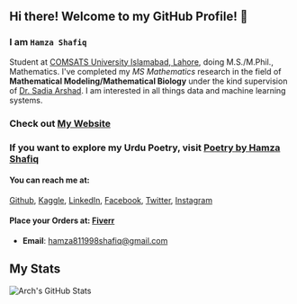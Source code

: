 ## Hi there! Welcome to my GitHub Profile! 👋
### I am `Hamza Shafiq`
Student at [COMSATS University Islamabad, Lahore](https://lahore.comsats.edu.pk/default.aspx), doing M.S./M.Phil., Mathematics. I've completed my _MS Mathematics_ research in the field of **Mathematical Modeling/Mathematical Biology** under the kind supervision of [Dr. Sadia Arshad](https://lahore.comsats.edu.pk/Employees/807). I am interested in all things data and machine learning systems.

### Check out [My Website](https://hamza811998.github.io/hamzashafiq/)
### If you want to explore my Urdu Poetry, visit [Poetry by Hamza Shafiq](https://hamzashafiqpoetry.blogspot.com/)
#### **You can reach me at:**
[Github](https://github.com/hamza811998), [Kaggle](https://www.kaggle.com/hamza811998), [LinkedIn](https://www.linkedin.com/in/hamza811998/), [Facebook](https://www.facebook.com/hamza811998/), [Twitter](https://twitter.com/hamza811998), [Instagram](https://www.instagram.com/hamza811998/)
#### **Place your Orders at:** [Fiverr](https://www.fiverr.com/s/agNoNQ)
- **Email**: [hamza811998shafiq@gmail.com](hamza811998shafiq@gmail.com)

## My Stats

<img align="center" src="https://github-readme-stats.vercel.app/api/?username=hamza811998&&show_icons=true&line_height=27&count_private=true&title_color=ffffff&text_color=c9cacc&icon_color=2bbc8a&bg_color=1d1f21" alt="Arch's GitHub Stats" />
</a>
